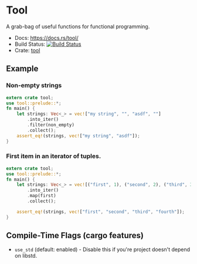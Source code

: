 Tool
=====

A grab-bag of useful functions for functional programming.

* Docs: https://docs.rs/tool/
* Build Status: [![Build Status](https://travis-ci.org/Stebalien/tool-rs.svg?branch=master)](https://travis-ci.org/Stebalien/tool-rs)
* Crate: [tool](https://crates.io/crates/tool)

## Example

### Non-empty strings

```rust
extern crate tool;
use tool::prelude::*;
fn main() {
    let strings: Vec<_> = vec!["my string", "", "asdf", ""]
        .into_iter()
        .filter(non_empty)
        .collect();
    assert_eq!(strings, vec!["my string", "asdf"]);
}
```

### First item in an iterator of tuples.

```rust
extern crate tool;
use tool::prelude::*;
fn main() {
    let strings: Vec<_> = vec![("first", 1), ("second", 2), ("third", 3), ("fourth", 4)]
        .into_iter()
        .map(first)
        .collect();

    assert_eq!(strings, vec!["first", "second", "third", "fourth"]);
}
```

## Compile-Time Flags (cargo features)

* `use_std` (default: enabled) - Disable this if you're project doesn't depend on libstd.
